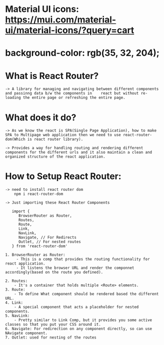 # <link rel="stylesheet" href="https://fonts.googleapis.com/css2?family=Kanit&display=swap">

# Material UI icons: https://mui.com/material-ui/material-icons/?query=cart

# background-color: rgb(35, 32, 204);

# What is React Router?

    -> A library for managing and navigating between different components and passinng data b/w the components in    react but without re-loading the entire page or refreshing the entire page. 

# What does it do?
 
    -> As we know the react is SPA(Single Page Application), how to make SPA to Multipage web application then we need to use react-router-dom(Which is react router library).
    
    -> Provides a way for handling routing and rendering different components for the different urls and it also maintain a clean and organized structure of the react application.  


# How to Setup React Router:

    -> need to install react router dom
        npm i react-router-dom
    
    -> Just importing these React Router Components

       import {
          BrowserRouter as Router,
          Routes,
          Route,
          Link,
          NavLink,
          Navigate, // For Redirects
          Outlet, // For nested routes
       } from 'react-router-dom'

    1. BrowserRouter as Router: 
         - This is a comp that provides the routing functionality for react application.
         - It listens the browser URL and render the componnet accordingly(based on the route you defined).

    2. Routes:
        - It's a container that holds multiple <Route> elements.
    3. Route:
        - To define What component should be rendered based the different URL.
    4. Link:
        - A special component that acts a placeholder for nested components.
    5. NavLink:
        - Pretty similar to Link Comp, but it provides you some active classes so that you put your CSS around it.
    6. Navigate: For redirection on any component directly, so can use NAvigate component.
    7. Outlet: used for nesting of the routes
    
